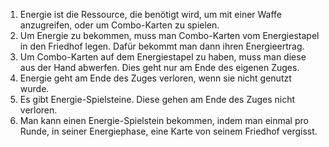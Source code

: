 1. Energie ist die Ressource, die benötigt wird, um mit einer Waffe anzugreifen, oder um Combo-Karten zu spielen.
2. Um Energie zu bekommen, muss man Combo-Karten vom Energiestapel in den Friedhof legen. Dafür bekommt man dann ihren Energieertrag.
3. Um Combo-Karten auf dem Energiestapel zu haben, muss man diese aus der Hand abwerfen. Dies geht nur am Ende des eigenen Zuges.
4. Energie geht am Ende des Zuges verloren, wenn sie nicht genutzt wurde.
5. Es gibt Energie-Spielsteine. Diese gehen am Ende des Zuges nicht verloren.
6. Man kann einen Energie-Spielstein bekommen, indem man einmal pro Runde, in seiner Energiephase, eine Karte von seinem Friedhof vergisst.